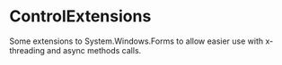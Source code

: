# ControlExtensions
Some extensions to System.Windows.Forms to allow easier use with x-threading and async methods calls.
